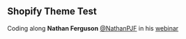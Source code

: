 ## Shopify Theme Test
Coding along **Nathan Ferguson** [@NathanPJF]((https://github.com/NathanPJF)) in his [webinar](https://www.youtube.com/watch?v=36Rfv_TeQRY)

